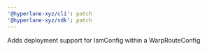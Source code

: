 ```yaml
---
'@hyperlane-xyz/cli': patch
'@hyperlane-xyz/sdk': patch
---
```


Adds deployment support for IsmConfig within a WarpRouteConfig
